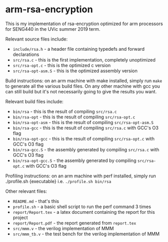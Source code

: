 # arm-rsa-encryption

This is my implementation of rsa-encryption optimized for arm processors for SENG440 in the UVic summer 2019 term. 

Relevant source files include:

- `include/rsa.h` - a header file containing typedefs and forward declarations
- `src/rsa.c` - this is the first implementation, completely unoptimized
- `src/rsa-opt.c` - this is the optimized c version
- `src/rsa-opt-asm.S` - this is the optimized assembly version

Build instructions: on an arm machine with make installed, simply run `make` to generate all the various build files. On any other machine with gcc you can still build but it's not necessarily going to give the results you want.

Relevant build files include:

- `bin/rsa` - this is the result of compiling `src/rsa.c`
- `bin/rsa-opt` - this is the result of compiling `src/rsa-opt.c`
- `bin/rsa-opt-asm` - this is the result of compiling `src/rsa-opt-asm.S`
- `bin/rsa-gcc` - this is the result of compiling `src/rsa.c` with GCC's O3 flag
- `bin/rsa-opt-gcc` - this is the result of compiling `src/rsa-opt.c` with GCC's O3 flag
- `bin/rsa-gcc.S` - the assembly generated by compiling `src/rsa.c` with GCC's O3 flag
- `bin/rsa-opt-gcc.S` - the assembly generated by compiling `src/rsa-opt.c` with GCC's O3 flag

Profiling instructions: on an arm machine with perf installed, simply run ./profile.sh {executable} i.e. `./profile.sh bin/rsa`

Other relevant files:

- `README.md` - that's this
- `profile.sh` - a basic shell script to run the perf command 3 times
- `report/Report.tex` - a latex document containing the report for this project
- `report/Report.pdf` - the report generated from `report.tex`
- `src/mmm.v` - the verilog implementation of MMM
- `src/mmm_tb.v` - the test bench for the verilog implementation of MMM
